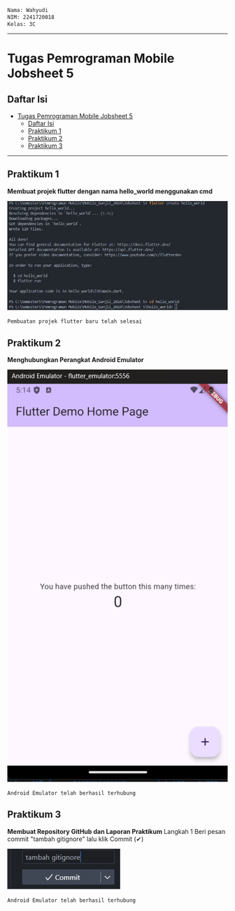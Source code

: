 ``` text
Nama: Wahyudi  
NIM: 2241720018  
Kelas: 3C  
```

---

# Tugas Pemrograman Mobile Jobsheet 5

## Daftar Isi
- [Tugas Pemrograman Mobile Jobsheet 5](#tugas-pemrograman-mobile-jobsheet-5)
  - [Daftar Isi](#daftar-isi)
  - [Praktikum 1](#praktikum-1)
  - [Praktikum 2](#praktikum-2)
  - [Praktikum 3](#praktikum-3)
---

## Praktikum 1
**Membuat projek flutter dengan nama hello_world menggunakan cmd** 

![P1](img/P1.png)
``` text
Pembuatan projek flutter baru telah selesai
```

## Praktikum 2
**Menghubungkan Perangkat Android Emulator** 

![P2](img/P2.png)
``` text
Android Emulator telah berhasil terhubung
```

## Praktikum 3
**Membuat Repository GitHub dan Laporan Praktikum** 
Langkah 1
Beri pesan commit "tambah gitignore" lalu klik Commit (✔)

![P31](img/P31.png)


``` text
Android Emulator telah berhasil terhubung
```